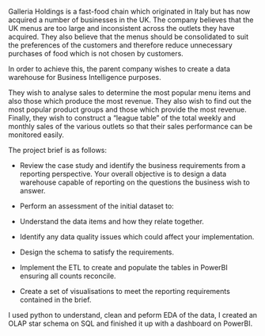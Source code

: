 Galleria Holdings is a fast-food chain which originated in Italy but has now acquired a number of businesses in the UK. The company believes that the UK menus are too large and inconsistent across the outlets they have acquired. They also believe that the menus should be consolidated to suit the preferences of the customers and therefore reduce unnecessary purchases of food which is not chosen by customers. 

In order to achieve this, the parent company wishes to create a data warehouse for Business Intelligence purposes.

They wish to analyse sales to determine the most popular menu items and also those which produce the most revenue. They also wish to find out the most popular product groups and those which provide the most revenue. Finally, they wish to construct a “league table” of the total weekly and monthly sales of the various outlets so that their sales performance can be monitored easily.

The project brief is as follows:

-	Review the case study and identify the business requirements from a reporting perspective. Your overall objective is to design a data warehouse capable of reporting on the questions the business wish to answer.

-	Perform an assessment of the initial dataset to:
   - Understand the data items and how they relate together.
   - Identify any data quality issues which could affect your implementation.

-	Design the schema to satisfy the requirements.

- Implement the ETL to create and populate the tables in PowerBI ensuring all counts reconcile.

-	Create a set of visualisations to meet the reporting requirements contained in the brief.


I used python to understand, clean and peform EDA of the data, I created an OLAP star schema on SQL and finished it up with a dashboard on PowerBI.
